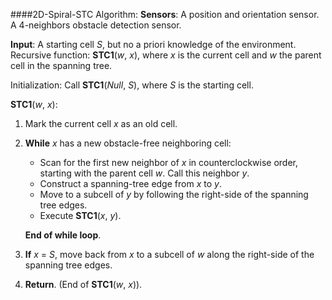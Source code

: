 ####2D-Spiral-STC Algorithm:
__Sensors__: A position and orientation sensor. A 4-neighbors obstacle detection sensor.

__Input__: A starting cell _S_, but no a priori knowledge of the environment.
Recursive function: __STC1__(_w_, _x_), where _x_ is the current cell and _w_ the parent cell in the spanning tree.

Initialization: Call __STC1__(_Null_, _S_), where _S_ is the starting cell.

__STC1__(_w_, _x_):

1. Mark the current cell _x_ as an old cell.
2. __While__ _x_ has a new obstacle-free neighboring cell:

      - Scan for the first new neighbor of _x_ in counterclockwise order, starting with the parent cell _w_. Call this neighbor _y_.
      - Construct a spanning-tree edge from _x_ to _y_.
      - Move to a subcell of _y_ by following the right-side of the spanning tree edges.
      - Execute __STC1__(_x_, _y_).
      
      __End of while loop__.


3. __If__ _x_ = _S_, move back from _x_ to a subcell of _w_ along the right-side of the spanning tree edges.
4. __Return__. (End of __STC1__(_w_, _x_)).